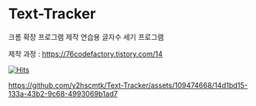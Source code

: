 # Text-Tracker
크롬 확장 프로그램 제작 연습용 글자수 세기 프로그램

제작 과정 : https://76codefactory.tistory.com/14

[![Hits](https://hits.seeyoufarm.com/api/count/incr/badge.svg?url=https%3A%2F%2Fgithub.com%2Fy2hscmtk%2FText-Tracker&count_bg=%2379C83D&title_bg=%23555555&icon=&icon_color=%23E7E7E7&title=hits&edge_flat=false)](https://hits.seeyoufarm.com)

https://github.com/y2hscmtk/Text-Tracker/assets/109474668/14d1bd15-133a-43b2-9c68-4993069b1ad7


